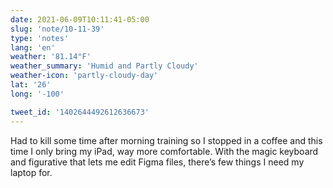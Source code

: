 ```yaml
---
date: 2021-06-09T10:11:41-05:00
slug: 'note/10-11-39'
type: 'notes'
lang: 'en'
weather: '81.14°F'
weather_summary: 'Humid and Partly Cloudy'
weather-icon: 'partly-cloudy-day'
lat: '26'
long: '-100'

tweet_id: '1402644492612636673'
---
```

Had to kill some time after morning training so I stopped in a coffee and this time I only bring my iPad, way more comfortable. With the magic keyboard and figurative that lets me edit Figma files, there’s few things I need my laptop for.